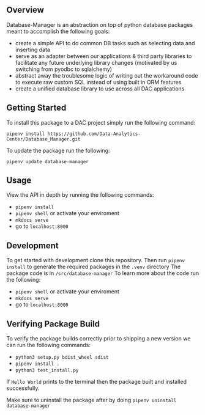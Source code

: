 ## Overview

Database-Manager is an abstraction on top of python database packages meant to accomplish the following goals:

- create a simple API to do common DB tasks such as selecting data and inserting data
- serve as an adapter between our applications & third party libraries to facilitate any future underlying library changes (motivated by us switching from pyodbc to sqlalchemy)
- abstract away the troublesome logic of writing out the workaround code to execute raw custom SQL instead of using built in ORM features
- create a unified database library to use across all DAC applications

## Getting Started 

To install this package to a DAC project simply run the following command:

`pipenv install https://github.com/Data-Analytics-Center/Database_Manager.git`

To update the package run the following:

`pipenv update database-manager`

## Usage

View the API in depth by running the following commands:
- `pipenv install`
- `pipenv shell` or activate your enviroment
- `mkdocs serve`
- go to `localhost:8000`

## Development

To get started with development clone this repository.
Then run `pipenv install` to generate the required packages in the `.venv` directory
The package code is in `/src/database-manager`
To learn more about the code run the following:

- `pipenv shell` or activate your enviroment
- `mkdocs serve`
- go to `localhost:8000`

## Verifying Package Build

To verify the package builds correctly prior to shipping a new version we can run the following commands:

- `python3 setup.py bdist_wheel sdist`
- `pipenv install .`
- `python3 test_install.py`

If `Hello World` prints to the terminal then the package built and installed successfully.

Make sure to uninstall the package after by doing `pipenv uninstall database-manager`